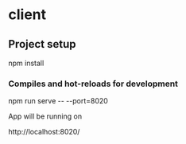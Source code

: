 # client

## Project setup

npm install

### Compiles and hot-reloads for development

npm run serve -- --port=8020

App will be running on

http://localhost:8020/



